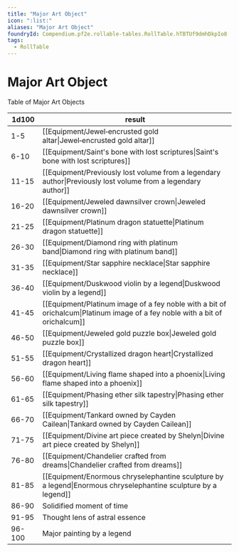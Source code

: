 ```yaml
---
title: "Major Art Object"
icon: ":list:"
aliases: "Major Art Object"
foundryId: Compendium.pf2e.rollable-tables.RollTable.hTBTUf9dmhDkpIo8
tags:
  - RollTable
---
```


# Major Art Object
<p>Table of Major Art Objects</p>

| 1d100 | result |
|------|--------|
| 1-5 | [[Equipment/Jewel‑encrusted gold altar\|Jewel‑encrusted gold altar]] |
| 6-10 | [[Equipment/Saint's bone with lost scriptures\|Saint's bone with lost scriptures]] |
| 11-15 | [[Equipment/Previously lost volume from a legendary author\|Previously lost volume from a legendary author]] |
| 16-20 | [[Equipment/Jeweled dawnsilver crown\|Jeweled dawnsilver crown]] |
| 21-25 | [[Equipment/Platinum dragon statuette\|Platinum dragon statuette]] |
| 26-30 | [[Equipment/Diamond ring with platinum band\|Diamond ring with platinum band]] |
| 31-35 | [[Equipment/Star sapphire necklace\|Star sapphire necklace]] |
| 36-40 | [[Equipment/Duskwood violin by a legend\|Duskwood violin by a legend]] |
| 41-45 | [[Equipment/Platinum image of a fey noble with a bit of orichalcum\|Platinum image of a fey noble with a bit of orichalcum]] |
| 46-50 | [[Equipment/Jeweled gold puzzle box\|Jeweled gold puzzle box]] |
| 51-55 | [[Equipment/Crystallized dragon heart\|Crystallized dragon heart]] |
| 56-60 | [[Equipment/Living flame shaped into a phoenix\|Living flame shaped into a phoenix]] |
| 61-65 | [[Equipment/Phasing ether silk tapestry\|Phasing ether silk tapestry]] |
| 66-70 | [[Equipment/Tankard owned by Cayden Cailean\|Tankard owned by Cayden Cailean]] |
| 71-75 | [[Equipment/Divine art piece created by Shelyn\|Divine art piece created by Shelyn]] |
| 76-80 | [[Equipment/Chandelier crafted from dreams\|Chandelier crafted from dreams]] |
| 81-85 | [[Equipment/Enormous chryselephantine sculpture by a legend\|Enormous chryselephantine sculpture by a legend]] |
| 86-90 | Solidified moment of time |
| 91-95 | Thought lens of astral essence |
| 96-100 | Major painting by a legend |
